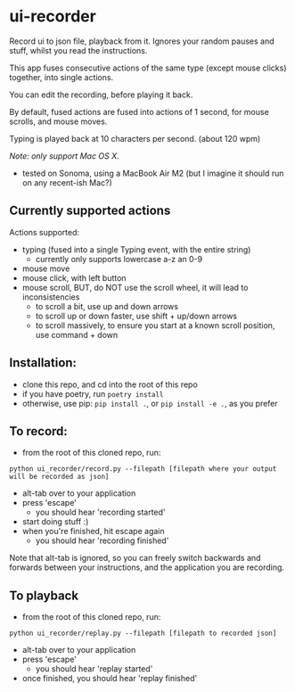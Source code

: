 # ui-recorder
Record ui to json file, playback from it. Ignores your random pauses and stuff, whilst you read the instructions.

This app fuses consecutive actions of the same type (except mouse clicks) together, into single actions.

You can edit the recording, before playing it back.

By default, fused actions are fused into actions of 1 second, for mouse scrolls, and mouse moves.

Typing is played back at 10 characters per second. (about 120 wpm)

*Note: only support Mac OS X*.
- tested on Sonoma, using a MacBook Air M2 (but I imagine it should run on any recent-ish Mac?)

## Currently supported actions

Actions supported:
- typing (fused into a single Typing event, with the entire string)
    - currently only supports lowercase a-z an 0-9
- mouse move
- mouse click, with left button
- mouse scroll, BUT, do NOT use the scroll wheel, it will lead to inconsistencies
    - to scroll a bit, use up and down arrows
    - to scroll up or down faster, use shift + up/down arrows
    - to scroll massively, to ensure you start at a known scroll position, use command + down

## Installation:

- clone this repo, and cd into the root of this repo
- if you have poetry, run `poetry install`
- otherwise, use pip: `pip install .`, or `pip install -e .`, as you prefer

## To record:
- from the root of this cloned repo, run:
```
python ui_recorder/record.py --filepath [filepath where your output will be recorded as json]
```
- alt-tab over to your application
- press 'escape'
    - you should hear 'recording started'
- start doing stuff :)
- when you're finished, hit escape again
    - you should hear 'recording finished'

Note that alt-tab is ignored, so you can freely switch backwards and forwards between your instructions, and the application you are recording.

## To playback

- from the root of this cloned repo, run:
```
python ui_recorder/replay.py --filepath [filepath to recorded json]
```
- alt-tab over to your application
- press 'escape'
    - you should hear 'replay started'
- once finished, you should hear 'replay finished'
